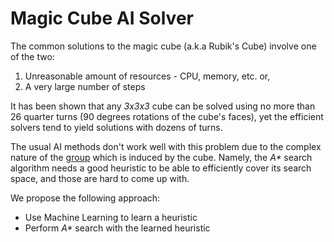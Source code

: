 # Magic Cube AI Solver

The common solutions to the magic cube (a.k.a Rubik's Cube) involve
one of the two:
1. Unreasonable amount of resources - CPU, memory, etc. or,
2. A very large number of steps

It has been shown that any _3x3x3_ cube can be solved
using no more than 26 quarter turns (90 degrees rotations of the cube's faces),
yet the efficient solvers tend to yield solutions with dozens of turns.

The usual AI methods don't work well with this problem due to the complex
nature of the [group](https://en.wikipedia.org/wiki/Rubik%27s_Cube_group)
which is induced by the cube.
Namely, the _A*_ search algorithm needs a good heuristic to be able to
efficiently cover its search space, and those are hard to come up with.

We propose the following approach:
* Use Machine Learning to learn a heuristic
* Perform _A*_ search with the learned heuristic
